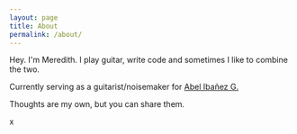 ```yaml
---
layout: page
title: About
permalink: /about/
---
```


Hey. I'm Meredith.
I play guitar, write code and sometimes I like to combine the two.

Currently serving as a guitarist/noisemaker for [Abel Ibañez G.](https://www.youtube.com/watch?v=GsYbBOKtIio)

Thoughts are my own, but you can share them.

x